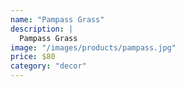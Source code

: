 ```yaml
---
name: "Pampass Grass"
description: |
  Pampass Grass
image: "/images/products/pampass.jpg"
price: $80
category: "decor"
---
```

